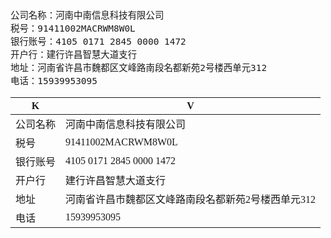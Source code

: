 <span  style="font-family: Simsun,serif; font-size: 17px; ">

~~~
公司名称：河南中南信息科技有限公司
税号：91411002MACRWM8W0L
银行账号：4105 0171 2845 0000 1472  
开户行：建行许昌智慧大道支行   
地址：河南省许昌市魏都区文峰路南段名都新苑2号楼西单元312
电话：15939953095
~~~

| K    | V                           |
|------|-----------------------------|
| 公司名称 | 河南中南信息科技有限公司                |
| 税号   | 91411002MACRWM8W0L          |
| 银行账号 | 4105 0171 2845 0000 1472    |
| 开户行  | 建行许昌智慧大道支行                  |
| 地址   | 河南省许昌市魏都区文峰路南段名都新苑2号楼西单元312 |
| 电话   | 15939953095                 |

</span>